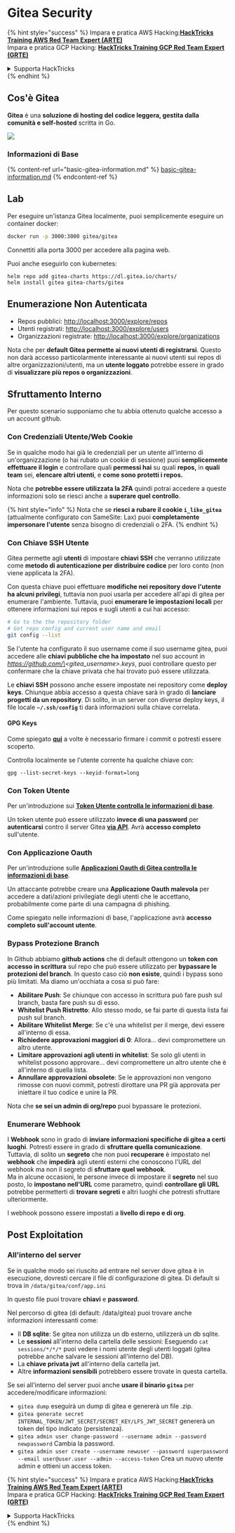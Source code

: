 # Gitea Security

{% hint style="success" %}
Impara e pratica AWS Hacking:<img src="/.gitbook/assets/image.png" alt="" data-size="line">[**HackTricks Training AWS Red Team Expert (ARTE)**](https://training.hacktricks.xyz/courses/arte)<img src="/.gitbook/assets/image.png" alt="" data-size="line">\
Impara e pratica GCP Hacking: <img src="/.gitbook/assets/image (2).png" alt="" data-size="line">[**HackTricks Training GCP Red Team Expert (GRTE)**<img src="/.gitbook/assets/image (2).png" alt="" data-size="line">](https://training.hacktricks.xyz/courses/grte)

<details>

<summary>Supporta HackTricks</summary>

* Controlla i [**piani di abbonamento**](https://github.com/sponsors/carlospolop)!
* **Unisciti al** 💬 [**gruppo Discord**](https://discord.gg/hRep4RUj7f) o al [**gruppo telegram**](https://t.me/peass) o **seguici** su **Twitter** 🐦 [**@hacktricks\_live**](https://twitter.com/hacktricks\_live)**.**
* **Condividi trucchi di hacking inviando PR ai repo github di** [**HackTricks**](https://github.com/carlospolop/hacktricks) e [**HackTricks Cloud**](https://github.com/carlospolop/hacktricks-cloud).

</details>
{% endhint %}

## Cos'è Gitea

**Gitea** è una **soluzione di hosting del codice leggera, gestita dalla comunità e self-hosted** scritta in Go.

![](<../../.gitbook/assets/image (160).png>)

### Informazioni di Base

{% content-ref url="basic-gitea-information.md" %}
[basic-gitea-information.md](basic-gitea-information.md)
{% endcontent-ref %}

## Lab

Per eseguire un'istanza Gitea localmente, puoi semplicemente eseguire un container docker:
```bash
docker run -p 3000:3000 gitea/gitea
```
Connettiti alla porta 3000 per accedere alla pagina web.

Puoi anche eseguirlo con kubernetes:
```
helm repo add gitea-charts https://dl.gitea.io/charts/
helm install gitea gitea-charts/gitea
```
## Enumerazione Non Autenticata

* Repos pubblici: [http://localhost:3000/explore/repos](http://localhost:3000/explore/repos)
* Utenti registrati: [http://localhost:3000/explore/users](http://localhost:3000/explore/users)
* Organizzazioni registrate: [http://localhost:3000/explore/organizations](http://localhost:3000/explore/organizations)

Nota che per **default Gitea permette ai nuovi utenti di registrarsi**. Questo non darà accesso particolarmente interessante ai nuovi utenti sui repos di altre organizzazioni/utenti, ma un **utente loggato** potrebbe essere in grado di **visualizzare più repos o organizzazioni**.

## Sfruttamento Interno

Per questo scenario supponiamo che tu abbia ottenuto qualche accesso a un account github.

### Con Credenziali Utente/Web Cookie

Se in qualche modo hai già le credenziali per un utente all'interno di un'organizzazione (o hai rubato un cookie di sessione) puoi **semplicemente effettuare il login** e controllare quali **permessi hai** su quali **repos,** in **quali team** sei, **elencare altri utenti**, e **come sono protetti i repos.**

Nota che **potrebbe essere utilizzata la 2FA** quindi potrai accedere a queste informazioni solo se riesci anche a **superare quel controllo**.

{% hint style="info" %}
Nota che se **riesci a rubare il cookie `i_like_gitea`** (attualmente configurato con SameSite: Lax) puoi **completamente impersonare l'utente** senza bisogno di credenziali o 2FA.
{% endhint %}

### Con Chiave SSH Utente

Gitea permette agli **utenti** di impostare **chiavi SSH** che verranno utilizzate come **metodo di autenticazione per distribuire codice** per loro conto (non viene applicata la 2FA).

Con questa chiave puoi effettuare **modifiche nei repository dove l'utente ha alcuni privilegi**, tuttavia non puoi usarla per accedere all'api di gitea per enumerare l'ambiente. Tuttavia, puoi **enumerare le impostazioni locali** per ottenere informazioni sui repos e sugli utenti a cui hai accesso:
```bash
# Go to the the repository folder
# Get repo config and current user name and email
git config --list
```
Se l'utente ha configurato il suo username come il suo username gitea, puoi accedere alle **chiavi pubbliche che ha impostato** nel suo account in _https://github.com/\<gitea\_username>.keys_, puoi controllare questo per confermare che la chiave privata che hai trovato può essere utilizzata.

Le **chiavi SSH** possono anche essere impostate nei repository come **deploy keys**. Chiunque abbia accesso a questa chiave sarà in grado di **lanciare progetti da un repository**. Di solito, in un server con diverse deploy keys, il file locale **`~/.ssh/config`** ti darà informazioni sulla chiave correlata.

#### GPG Keys

Come spiegato [**qui**](https://github.com/carlospolop/hacktricks-cloud/blob/master/pentesting-ci-cd/gitea-security/broken-reference/README.md) a volte è necessario firmare i commit o potresti essere scoperto.

Controlla localmente se l'utente corrente ha qualche chiave con:
```shell
gpg --list-secret-keys --keyid-format=long
```
### Con Token Utente

Per un'introduzione sui [**Token Utente controlla le informazioni di base**](basic-gitea-information.md#personal-access-tokens).

Un token utente può essere utilizzato **invece di una password** per **autenticarsi** contro il server Gitea [**via API**](https://try.gitea.io/api/swagger#/). Avrà **accesso completo** sull'utente.

### Con Applicazione Oauth

Per un'introduzione sulle [**Applicazioni Oauth di Gitea controlla le informazioni di base**](./#with-oauth-application).

Un attaccante potrebbe creare una **Applicazione Oauth malevola** per accedere a dati/azioni privilegiate degli utenti che le accettano, probabilmente come parte di una campagna di phishing.

Come spiegato nelle informazioni di base, l'applicazione avrà **accesso completo sull'account utente**.

### Bypass Protezione Branch

In Github abbiamo **github actions** che di default ottengono un **token con accesso in scrittura** sul repo che può essere utilizzato per **bypassare le protezioni del branch**. In questo caso ciò **non esiste**, quindi i bypass sono più limitati. Ma diamo un'occhiata a cosa si può fare:

* **Abilitare Push**: Se chiunque con accesso in scrittura può fare push sul branch, basta fare push su di esso.
* **Whitelist Push Ristretto**: Allo stesso modo, se fai parte di questa lista fai push sul branch.
* **Abilitare Whitelist Merge**: Se c'è una whitelist per il merge, devi essere all'interno di essa.
* **Richiedere approvazioni maggiori di 0**: Allora... devi compromettere un altro utente.
* **Limitare approvazioni agli utenti in whitelist**: Se solo gli utenti in whitelist possono approvare... devi compromettere un altro utente che è all'interno di quella lista.
* **Annullare approvazioni obsolete**: Se le approvazioni non vengono rimosse con nuovi commit, potresti dirottare una PR già approvata per iniettare il tuo codice e unire la PR.

Nota che **se sei un admin di org/repo** puoi bypassare le protezioni.

### Enumerare Webhook

I **Webhook** sono in grado di **inviare informazioni specifiche di gitea a certi luoghi**. Potresti essere in grado di **sfruttare quella comunicazione**.\
Tuttavia, di solito un **segreto** che non puoi **recuperare** è impostato nel **webhook** che **impedirà** agli utenti esterni che conoscono l'URL del webhook ma non il segreto di **sfruttare quel webhook**.\
Ma in alcune occasioni, le persone invece di impostare il **segreto** nel suo posto, lo **impostano nell'URL** come parametro, quindi **controllare gli URL** potrebbe permetterti di **trovare segreti** e altri luoghi che potresti sfruttare ulteriormente.

I webhook possono essere impostati a **livello di repo e di org**.

## Post Exploitation

### All'interno del server

Se in qualche modo sei riuscito ad entrare nel server dove gitea è in esecuzione, dovresti cercare il file di configurazione di gitea. Di default si trova in `/data/gitea/conf/app.ini`

In questo file puoi trovare **chiavi** e **password**.

Nel percorso di gitea (di default: /data/gitea) puoi trovare anche informazioni interessanti come:

* Il **DB sqlite**: Se gitea non utilizza un db esterno, utilizzerà un db sqlite.
* Le **sessioni** all'interno della cartella delle sessioni: Eseguendo `cat sessions/*/*/*` puoi vedere i nomi utente degli utenti loggati (gitea potrebbe anche salvare le sessioni all'interno del DB).
* La **chiave privata jwt** all'interno della cartella jwt.
* Altre **informazioni sensibili** potrebbero essere trovate in questa cartella.

Se sei all'interno del server puoi anche **usare il binario `gitea`** per accedere/modificare informazioni:

* `gitea dump` eseguirà un dump di gitea e genererà un file .zip.
* `gitea generate secret INTERNAL_TOKEN/JWT_SECRET/SECRET_KEY/LFS_JWT_SECRET` genererà un token del tipo indicato (persistenza).
* `gitea admin user change-password --username admin --password newpassword` Cambia la password.
* `gitea admin user create --username newuser --password superpassword --email user@user.user --admin --access-token` Crea un nuovo utente admin e ottieni un access token.

{% hint style="success" %}
Impara e pratica AWS Hacking:<img src="/.gitbook/assets/image.png" alt="" data-size="line">[**HackTricks Training AWS Red Team Expert (ARTE)**](https://training.hacktricks.xyz/courses/arte)<img src="/.gitbook/assets/image.png" alt="" data-size="line">\
Impara e pratica GCP Hacking: <img src="/.gitbook/assets/image (2).png" alt="" data-size="line">[**HackTricks Training GCP Red Team Expert (GRTE)**<img src="/.gitbook/assets/image (2).png" alt="" data-size="line">](https://training.hacktricks.xyz/courses/grte)

<details>

<summary>Supporta HackTricks</summary>

* Controlla i [**piani di abbonamento**](https://github.com/sponsors/carlospolop)!
* **Unisciti al** 💬 [**gruppo Discord**](https://discord.gg/hRep4RUj7f) o al [**gruppo telegram**](https://t.me/peass) o **seguici** su **Twitter** 🐦 [**@hacktricks\_live**](https://twitter.com/hacktricks\_live)**.**
* **Condividi trucchi di hacking inviando PR ai** [**HackTricks**](https://github.com/carlospolop/hacktricks) e [**HackTricks Cloud**](https://github.com/carlospolop/hacktricks-cloud) repo github.

</details>
{% endhint %}

